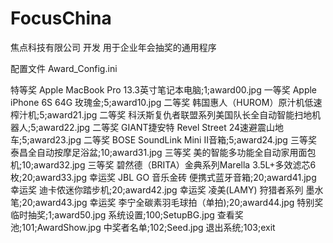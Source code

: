 # FocusChina
焦点科技有限公司 开发
用于企业年会抽奖的通用程序

配置文件 Award_Config.ini

特等奖   Apple MacBook Pro 13.3英寸笔记本电脑;1;award00.jpg
一等奖   Apple iPhone 6S 64G 玫瑰金;5;award10.jpg
二等奖   韩国惠人（HUROM）原汁机低速榨汁机;5;award21.jpg
二等奖   科沃斯复仇者联盟系列美国队长全自动智能扫地机器人;5;award22.jpg
二等奖   GIANT捷安特 Revel Street 24速避震山地车;5;award23.jpg
二等奖   BOSE SoundLink Mini II音箱;5;award24.jpg
三等奖   泰昌全自动按摩足浴盆;10;award31.jpg
三等奖   美的智能多功能全自动家用面包机;10;award32.jpg
三等奖   碧然德（BRITA）金典系列Marella 3.5L+多效滤芯6枚;20;award33.jpg
幸运奖  JBL GO 音乐金砖 便携式蓝牙音箱;20;award41.jpg
幸运奖  迪卡侬迷你踏步机;20;award42.jpg
幸运奖  凌美(LAMY) 狩猎者系列 墨水笔;20;award43.jpg
幸运奖  李宁全碳素羽毛球拍（单拍);20;award44.jpg
特别奖 临时抽奖;1;award50.jpg
系统设置;100;SetupBG.jpg
查看奖池;101;AwardShow.jpg
中奖者名单;102;Seed.jpg
退出系统;103;exit
